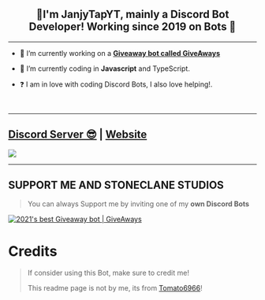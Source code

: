 ## <div align="center">👋I'm JanjyTapYT, mainly a Discord Bot Developer! Working since 2019 on Bots 🚀</div>  
  
***

- 🔭 I’m currently working on a [**Giveaway bot called GiveAways**](https://giveaways-bot.ml)
  

- 🌱 I’m currently coding in **Javascript** and TypeScript.  
  

- ❓  I am in love with coding Discord Bots, I also love helping!.
  
<br/>
  
***

## [Discord Server 😎](https://discord.gg/6F2ctFT8u6) | [Website](https://stoneclane.ml)
<a href="https://discord.gg/6F2ctFT8u6"><img src="https://discord.com/api/guilds/732944567862558754/widget.png?style=banner2"></a>

***

## SUPPORT ME AND STONECLANE STUDIOS

> You can always Support me by inviting one of my **own Discord Bots**

[![2021's best Giveaway bot | GiveAways](https://cdn.discordapp.com/attachments/909503780448514101/921355514875609139/1639738588879.png)](https://giveaways-bot.ml)
# Credits

> If consider using this Bot, make sure to credit me!
>
> This readme page is not by me, its from [Tomato6966](https://github.com/Tomato6966/)!
